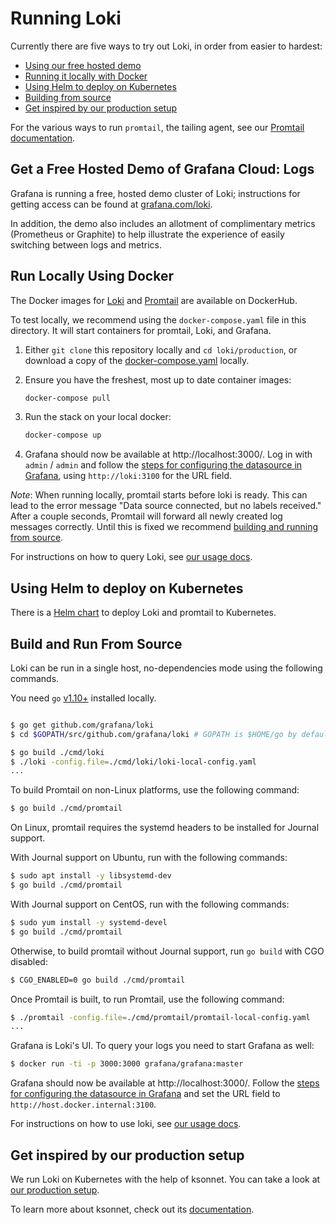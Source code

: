 # Running Loki

Currently there are five ways to try out Loki, in order from easier to hardest:

- [Using our free hosted demo](#free-hosted-demo)
- [Running it locally with Docker](#run-locally-using-docker)
- [Using Helm to deploy on Kubernetes](#using-helm-to-deploy-on-kubernetes)
- [Building from source](#build-and-run-from-source)
- [Get inspired by our production setup](#get-inspired-by-our-production-setup)

For the various ways to run `promtail`, the tailing agent, see our [Promtail documentation](../docs/promtail.md).

## Get a Free Hosted Demo of Grafana Cloud: Logs

Grafana is running a free, hosted demo cluster of Loki; instructions for getting access can be found at [grafana.com/loki](https://grafana.com/loki).

In addition, the demo also includes an allotment of complimentary metrics (Prometheus or Graphite) to help illustrate the experience of easily switching between logs and metrics.

## Run Locally Using Docker

The Docker images for [Loki](https://hub.docker.com/r/grafana/loki/) and [Promtail](https://hub.docker.com/r/grafana/promtail/) are available on DockerHub.

To test locally, we recommend using the `docker-compose.yaml` file in this directory.
It will start containers for promtail, Loki, and Grafana.

1. Either `git clone` this repository locally and `cd loki/production`, or download a copy of the [docker-compose.yaml](docker-compose.yaml) locally.

1. Ensure you have the freshest, most up to date container images:

   ```bash
   docker-compose pull
   ```

1. Run the stack on your local docker:

   ```bash
   docker-compose up
   ```

1. Grafana should now be available at http://localhost:3000/. Log in with `admin` / `admin` and follow the [steps for configuring the datasource in Grafana](../docs/querying.md#grafana), using `http://loki:3100` for the URL field.

_Note_: When running locally, promtail starts before loki is ready. This can lead to the error message "Data source connected, but no labels received." After a couple seconds, Promtail will forward all newly created log messages correctly.
Until this is fixed we recommend [building and running from source](#build-and-run-from-source).

For instructions on how to query Loki, see [our usage docs](../docs/querying.md).

## Using Helm to deploy on Kubernetes

There is a [Helm chart](helm) to deploy Loki and promtail to Kubernetes.

## Build and Run From Source

Loki can be run in a single host, no-dependencies mode using the following commands.

You need `go` [v1.10+](https://golang.org/dl/) installed locally.

```bash

$ go get github.com/grafana/loki
$ cd $GOPATH/src/github.com/grafana/loki # GOPATH is $HOME/go by default.

$ go build ./cmd/loki
$ ./loki -config.file=./cmd/loki/loki-local-config.yaml
...
```

To build Promtail on non-Linux platforms, use the following command:

```bash
$ go build ./cmd/promtail
```

On Linux, promtail requires the systemd headers to be installed for
Journal support.

With Journal support on Ubuntu, run with the following commands:

```bash
$ sudo apt install -y libsystemd-dev
$ go build ./cmd/promtail
```

With Journal support on CentOS, run with the following commands:

```bash
$ sudo yum install -y systemd-devel
$ go build ./cmd/promtail
```

Otherwise, to build promtail without Journal support, run `go build`
with CGO disabled:

```bash
$ CGO_ENABLED=0 go build ./cmd/promtail
```

Once Promtail is built, to run Promtail, use the following command:

```bash
$ ./promtail -config.file=./cmd/promtail/promtail-local-config.yaml
...
```

Grafana is Loki's UI. To query your logs you need to start Grafana as well:

```bash
$ docker run -ti -p 3000:3000 grafana/grafana:master
```

Grafana should now be available at http://localhost:3000/. Follow the [steps for configuring the datasource in Grafana](../docs/querying.md) and set the URL field to `http://host.docker.internal:3100`.

For instructions on how to use loki, see [our usage docs](../docs/querying.md).

## Get inspired by our production setup

We run Loki on Kubernetes with the help of ksonnet.
You can take a look at [our production setup](ksonnet/).

To learn more about ksonnet, check out its [documentation](https://ksonnet.io).

